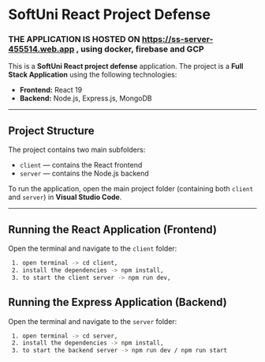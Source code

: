 # SoftUni React Project Defense
### THE APPLICATION IS HOSTED ON **https://ss-server-455514.web.app** , using docker, firebase and GCP
This is a **SoftUni React project defense** application. The project is a **Full Stack Application** using the following technologies:

- **Frontend:** React 19  
- **Backend:** Node.js, Express.js, MongoDB

---

## Project Structure

The project contains two main subfolders:

- `client` — contains the React frontend
- `server` — contains the Node.js backend

To run the application, open the main project folder (containing both `client` and `server`) in **Visual Studio Code**.

---

## Running the React Application (Frontend)

Open the terminal and navigate to the `client` folder:
   ```bash
    1. open terminal -> cd client, 
    2. install the dependencies -> npm install,
    3. to start the client server -> npm run dev,
   ```
## Running the Express Application (Backend)

Open the terminal and navigate to the `server` folder:
   ```bash
    1. open terminal -> cd server, 
    2. install the dependencies -> npm install,
    3. to start the backend server -> npm run dev / npm run start
   ```
